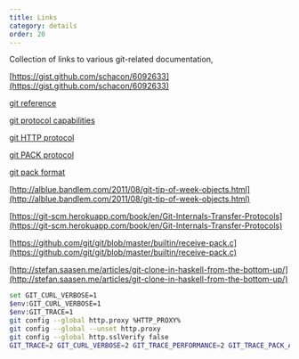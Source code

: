 ```yaml
---
title: Links
category: details
order: 20
---
```


Collection of links to various git-related documentation,

[https://gist.github.com/schacon/6092633](https://gist.github.com/schacon/6092633)

[git reference](https://www.git-scm.com/docs)

[git protocol capabilities](https://www.git-scm.com/docs/protocol-capabilities)

[git HTTP protocol](https://www.git-scm.com/docs/http-protocol)

[git PACK protocol](https://www.git-scm.com/docs/pack-protocol)

[git pack format](https://www.git-scm.com/docs/pack-format)

[http://alblue.bandlem.com/2011/08/git-tip-of-week-objects.html](http://alblue.bandlem.com/2011/08/git-tip-of-week-objects.html)

[https://git-scm.herokuapp.com/book/en/Git-Internals-Transfer-Protocols](https://git-scm.herokuapp.com/book/en/Git-Internals-Transfer-Protocols)

[https://github.com/git/git/blob/master/builtin/receive-pack.c](https://github.com/git/git/blob/master/builtin/receive-pack.c)

[http://stefan.saasen.me/articles/git-clone-in-haskell-from-the-bottom-up/](http://stefan.saasen.me/articles/git-clone-in-haskell-from-the-bottom-up/)

```bash
set GIT_CURL_VERBOSE=1
$env:GIT_CURL_VERBOSE=1
$env:GIT_TRACE=1
git config --global http.proxy %HTTP_PROXY%
git config --global --unset http.proxy
git config --global http.sslVerify false
GIT_TRACE=2 GIT_CURL_VERBOSE=2 GIT_TRACE_PERFORMANCE=2 GIT_TRACE_PACK_ACCESS=2 GIT_TRACE_PACKET=2 GIT_TRACE_PACKFILE=2 GIT_TRACE_SETUP=2 GIT_TRACE_SHALLOW=2
```
